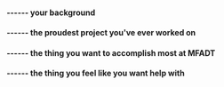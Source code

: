#### ------ your background 
#### ------ the proudest project you've ever worked on 
#### ------ the thing you want to accomplish most at MFADT
#### ------ the thing you feel like you want help with
